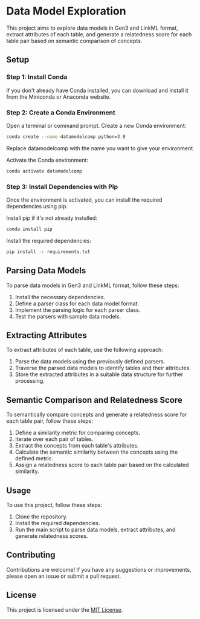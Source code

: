 # Data Model Exploration

This project aims to explore data models in Gen3 and LinkML format, extract attributes of each table, and generate a relatedness score for each table pair based on semantic comparison of concepts.

## Setup

### Step 1: Install Conda

If you don't already have Conda installed, you can download and install it from the Miniconda or Anaconda website.

### Step 2: Create a Conda Environment

Open a terminal or command prompt.
Create a new Conda environment:

```bash
conda create --name datamodelcomp python=3.9
```

Replace datamodelcomp with the name you want to give your environment.

Activate the Conda environment:
```bash
conda activate datamodelcomp
```

### Step 3: Install Dependencies with Pip

Once the environment is activated, you can install the required dependencies using pip.

Install pip if it's not already installed:

```bash
conda install pip
```

Install the required dependencies:

```bash
pip install -r requirements.txt
```

## Parsing Data Models

To parse data models in Gen3 and LinkML format, follow these steps:

1. Install the necessary dependencies.
2. Define a parser class for each data model format.
3. Implement the parsing logic for each parser class.
4. Test the parsers with sample data models.

## Extracting Attributes

To extract attributes of each table, use the following approach:

1. Parse the data models using the previously defined parsers.
2. Traverse the parsed data models to identify tables and their attributes.
3. Store the extracted attributes in a suitable data structure for further processing.

## Semantic Comparison and Relatedness Score

To semantically compare concepts and generate a relatedness score for each table pair, follow these steps:

1. Define a similarity metric for comparing concepts.
2. Iterate over each pair of tables.
3. Extract the concepts from each table's attributes.
4. Calculate the semantic similarity between the concepts using the defined metric.
5. Assign a relatedness score to each table pair based on the calculated similarity.

## Usage

To use this project, follow these steps:

1. Clone the repository.
2. Install the required dependencies.
3. Run the main script to parse data models, extract attributes, and generate relatedness scores.

## Contributing

Contributions are welcome! If you have any suggestions or improvements, please open an issue or submit a pull request.

## License

This project is licensed under the [MIT License](LICENSE).
